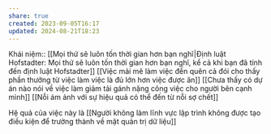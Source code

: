 ```yaml
---
share: true
created: 2023-09-05T16:17
updated: 2024-08-21T18:23
---
```

Khái niệm:: 
[[Mọi thứ sẽ luôn tốn thời gian hơn bạn nghĩ|Định luật Hofstadter: Mọi thứ sẽ luôn tốn thời gian hơn bạn nghĩ, kể cả khi bạn đã tính đến định luật Hofstadter]]
[[Việc mải mê làm việc đến quên cả đói cho thấy phần thưởng từ việc làm việc là đủ lớn hơn việc được ăn]] 
[[Chưa thấy có dự án nào nói về việc làm giảm tải gánh nặng công việc cho người bên cạnh mình]] 
[[Nỗi ám ảnh với sự hiệu quả có thể đến từ nỗi sợ chết]]

Hệ quả của việc này là [[Người không làm lĩnh vực lập trình không được tạo điều kiện để trưởng thành về mặt quản trị dữ liệu]]